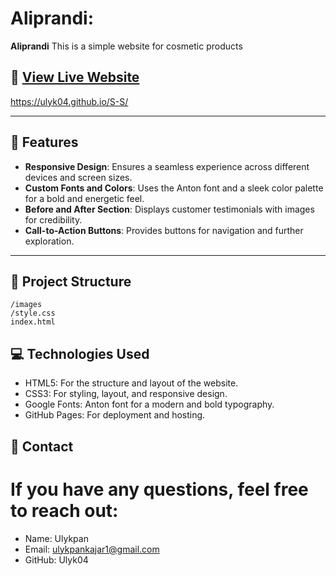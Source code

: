 # Aliprandi: 

**Aliprandi** This is a simple website for cosmetic products

## 🚀 [View Live Website](https://Ulyk04.github.io/SPRIT)  
https://ulyk04.github.io/S-S/

---

## 🌟 Features

- **Responsive Design**: Ensures a seamless experience across different devices and screen sizes.
- **Custom Fonts and Colors**: Uses the Anton font and a sleek color palette for a bold and energetic feel.
- **Before and After Section**: Displays customer testimonials with images for credibility.
- **Call-to-Action Buttons**: Provides buttons for navigation and further exploration.

---

## 📂 Project Structure

```plaintext
/images
/style.css
index.html
```
## 💻 Technologies Used

- HTML5: For the structure and layout of the website.
- CSS3: For styling, layout, and responsive design.
- Google Fonts: Anton font for a modern and bold typography.
- GitHub Pages: For deployment and hosting.

## 📧 Contact

# If you have any questions, feel free to reach out:
- Name: Ulykpan
- Email: ulykpankajar1@gmail.com
- GitHub: Ulyk04

